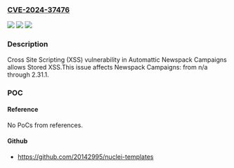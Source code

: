 ### [CVE-2024-37476](https://cve.mitre.org/cgi-bin/cvename.cgi?name=CVE-2024-37476)
![](https://img.shields.io/static/v1?label=Product&message=Newspack%20Campaigns&color=blue)
![](https://img.shields.io/static/v1?label=Version&message=n%2Fa&color=blue)
![](https://img.shields.io/static/v1?label=Vulnerability&message=Cross%20Site%20Scripting%20(XSS)&color=brighgreen)

### Description

Cross Site Scripting (XSS) vulnerability in Automattic Newspack Campaigns allows Stored XSS.This issue affects Newspack Campaigns: from n/a through 2.31.1.

### POC

#### Reference
No PoCs from references.

#### Github
- https://github.com/20142995/nuclei-templates

